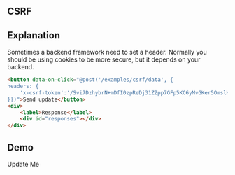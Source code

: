 ## CSRF

## Explanation

Sometimes a backend framework need to set a header. Normally you should be using cookies to be more secure, but it
depends on your backend.

```html
<button data-on-click="@post('/examples/csrf/data', {
headers: {
    'x-csrf-token':'/Svi7DzhybrN+mDfI0zpReDj31ZZpp7GFp5KC6yMvGKer5OmslH1fpYDtAfsTwmfH+yLy7ghTAVHiRcjDz8XAQ=='
}})">Send update</button>
<div>
    <label>Response</label>
    <div id="responses"></div>
</div>
```

## Demo

<div id="update_me" data-init="@get('/examples/csrf/data')">Update Me</div>